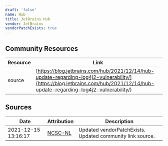```yaml
---
draft: 'false'
name: Hub
title: JetBrains Hub
vendor: JetBrains
vendorPatchExists: true
---
```



## Community Resources
| Resource | Link |
| --- | --- |
| source | [https://blog.jetbrains.com/hub/2021/12/14/hub-update-regarding-log4j2-vulnerability/](https://blog.jetbrains.com/hub/2021/12/14/hub-update-regarding-log4j2-vulnerability/) |


## Sources
| Date | Attribution | Description |
| --- | --- | --- |
| 2021-12-15 13:16:17 | [NCSC-NL](https://github.com/NCSC-NL/log4shell/blob/main/software/README.md) | Updated vendorPatchExists. Updated community link source.  |
